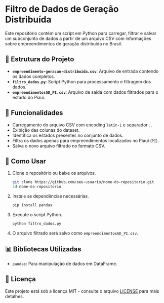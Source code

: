 # Filtro de Dados de Geração Distribuída

Este repositório contém um script em Python para carregar, filtrar e salvar um subconjunto de dados a partir de um arquivo CSV com informações sobre empreendimentos de geração distribuída no Brasil.

## 📂 Estrutura do Projeto
- **`empreendimento-geracao-distribuida.csv`**: Arquivo de entrada contendo os dados completos.
- **`filtro_dados.py`**: Script Python para processamento e filtragem dos dados.
- **`empreendimentosGD_PI.csv`**: Arquivo de saída com dados filtrados para o estado do Piauí.

## 📌 Funcionalidades
- Carregamento do arquivo CSV com encoding `latin-1` e separador `;`.
- Exibição das colunas do dataset.
- Identifica os estados presentes no conjunto de dados.
- Filtra os dados apenas para empreendimentos localizados no Piauí (`PI`).
- Salva o novo arquivo filtrado no formato CSV.

## 🚀 Como Usar
1. Clone o repositório ou baixe os arquivos.
   ```sh
   git clone https://github.com/seu-usuario/nome-do-repositorio.git
   cd nome-do-repositorio
   ```
2. Instale as dependências necessárias.
   ```sh
   pip install pandas
   ```
3. Execute o script Python.
   ```sh
   python filtro_dados.py
   ```
4. O arquivo filtrado será salvo como `empreendimentosGD_PI.csv`.

## 📊 Bibliotecas Utilizadas
- `pandas`: Para manipulação de dados em DataFrame.

## 📜 Licença
Este projeto está sob a licença MIT - consulte o arquivo [LICENSE](LICENSE) para mais detalhes.

